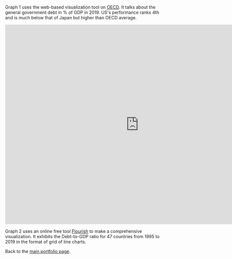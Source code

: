 Graph 1 uses the web-based visualization tool on [OECD](https://data.oecd.org/). It talks about the general government debt in % of GDP in 2019. US's performance ranks 4th and is much below that of Japan but higher than OECD average.

<iframe src="https://data.oecd.org/chart/6Bkw" width="860" height="645" style="border: 0" mozallowfullscreen="true" webkitallowfullscreen="true" allowfullscreen="true"><a href="https://data.oecd.org/chart/6Bkw" target="_blank">OECD Chart: General government debt, Total, % of GDP, Annual, 2019</a></iframe>

Graph 2 uses an online free tool [Flourish](https://flourish.studio/) to make a comprehensive visualization. It exhibits the Debt-to-GDP ratio for 47 countries from 1995 to 2019 in the format of grid of line charts.

<div class="flourish-embed flourish-chart" data-src="visualisation/8564360"><script src="https://public.flourish.studio/resources/embed.js"></script></div>


Back to the [main portfolio page](https://tracycccc.github.io/tracy-data-visualization/).
